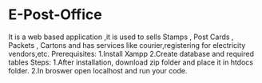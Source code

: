 # E-Post-Office
It is a web based application ,it is used to sells Stamps , Post Cards , Packets , Cartons and has services like courier,registering for electricity vendors,etc.
Prerequisites:
1.Install Xampp
2.Create database and required tables
Steps:
1.After installation, download zip folder and place it in htdocs folder.
2.In broswer open localhost and run your code.

